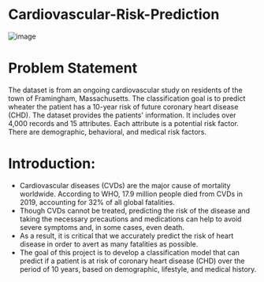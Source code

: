 # Cardiovascular-Risk-Prediction
![image](https://github.com/vks2268/Cardiovascular-Risk-Prediction/assets/117895012/bb4289d0-0965-4230-8e9c-dbad654510aa)

# Problem Statement

The dataset is from an ongoing cardiovascular study on residents of the town of Framingham, Massachusetts. The classification goal is to predict wheater the patient has a 10-year risk of future coronary heart disease (CHD). The dataset provides the patients' information. It includes over 4,000 records and 15 attributes. Each attribute is a potential risk factor. There are demographic, behavioral, and medical risk factors.

# Introduction:

* Cardiovascular diseases (CVDs) are the major cause of mortality worldwide. According to WHO, 17.9 million people died from CVDs in 2019, accounting for 32% of all global fatalities.
* Though CVDs cannot be treated, predicting the risk of the disease and taking the necessary precautions and medications can help to avoid severe symptoms and, in some cases, even death.
* As a result, it is critical that we accurately predict the risk of heart disease in order to avert as many fatalities as possible.
* The goal of this project is to develop a classification model that can predict if a patient is at risk of coronary heart disease (CHD) over the period of 10 years, based on demographic, lifestyle, and medical history.


